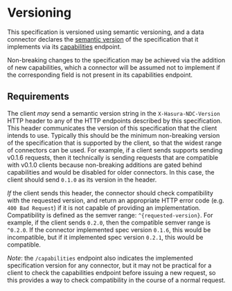 # Versioning

This specification is versioned using semantic versioning, and a data connector declares the [semantic version](https://semver.org) of the specification that it implements via its [capabilities](capabilities.md) endpoint.

Non-breaking changes to the specification may be achieved via the addition of new capabilities, which a connector will be assumed not to implement if the corresponding field is not present in its capabilities endpoint.

## Requirements

The client _may_ send a semantic version string in the `X-Hasura-NDC-Version` HTTP header to any of the HTTP endpoints described by this specification. This header communicates the version of this specification that the client intends to use. Typically this should be the minimum non-breaking version of the specification that is supported by the client, so that the widest range of connectors can be used. For example, if a client sends supports sending v0.1.6 requests, then it technically is sending requests that are compatible with v0.1.0 clients because non-breaking additions are gated behind capabilities and would be disabled for older connectors. In this case, the client should send `0.1.0` as its version in the header.

_If_ the client sends this header, the connector should check compatibility with the requested version, and return an appropriate HTTP error code (e.g. `400 Bad Request`) if it is not capable of providing an implementation. Compatibility is defined as the semver range: `^{requested-version}`. For example, if the client sends `0.2.0`, then the compatible semver range is `^0.2.0`. If the connector implemented spec version `0.1.6`, this would be incompatible, but if it implemented spec version `0.2.1`, this would be compatible.

_Note_: the `/capabilities` endpoint also indicates the implemented specification version for any connector, but it may not be practical for a client to check the capabilities endpoint before issuing a new request, so this provides a way to check compatibility in the course of a normal request.
